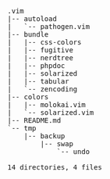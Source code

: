 <pre>
.vim
|-- autoload
|   `-- pathogen.vim
|-- bundle
|   |-- css-colors
|   |-- fugitive
|   |-- nerdtree
|   |-- phpdoc
|   |-- solarized
|   |-- tabular
|   `-- zencoding
|-- colors
|   |-- molokai.vim
|   `-- solarized.vim
|-- README.md
`-- tmp
    |-- backup
	    |-- swap
		    `-- undo

14 directories, 4 files
</pre>
